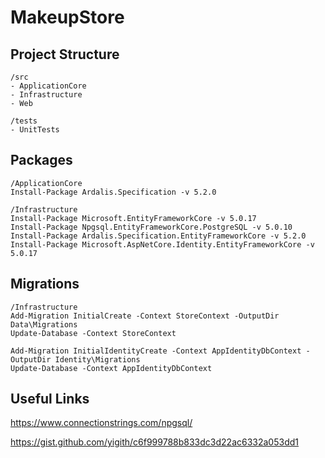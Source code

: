 # MakeupStore

## Project Structure

```
/src
- ApplicationCore
- Infrastructure
- Web

/tests
- UnitTests
```

## Packages
```
/ApplicationCore
Install-Package Ardalis.Specification -v 5.2.0

/Infrastructure
Install-Package Microsoft.EntityFrameworkCore -v 5.0.17
Install-Package Npgsql.EntityFrameworkCore.PostgreSQL -v 5.0.10
Install-Package Ardalis.Specification.EntityFrameworkCore -v 5.2.0
Install-Package Microsoft.AspNetCore.Identity.EntityFrameworkCore -v 5.0.17 
```

## Migrations

```
/Infrastructure
Add-Migration InitialCreate -Context StoreContext -OutputDir Data\Migrations
Update-Database -Context StoreContext

Add-Migration InitialIdentityCreate -Context AppIdentityDbContext -OutputDir Identity\Migrations
Update-Database -Context AppIdentityDbContext
```

## Useful Links

https://www.connectionstrings.com/npgsql/

https://gist.github.com/yigith/c6f999788b833dc3d22ac6332a053dd1


